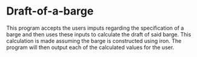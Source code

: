 # Draft-of-a-barge
This program accepts the users imputs regarding the specification of a barge and then uses these inputs 
to calculate the draft of said barge. This calculation is made assuming the barge is constructed using 
iron. The program will then output each of the calculated values for the user.

